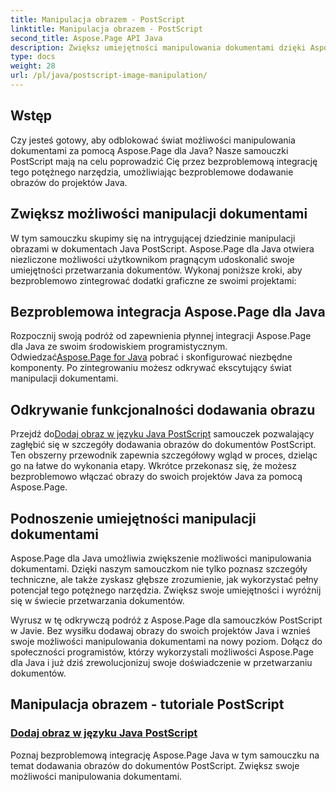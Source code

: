 ```yaml
---
title: Manipulacja obrazem - PostScript
linktitle: Manipulacja obrazem - PostScript
second_title: Aspose.Page API Java
description: Zwiększ umiejętności manipulowania dokumentami dzięki Aspose.Page dla Java. Zapoznaj się z naszymi samouczkami PostScript, naucz się dodawać obrazy w Javie i zwiększ możliwości swoich dokumentów.
type: docs
weight: 28
url: /pl/java/postscript-image-manipulation/
---
```


## Wstęp

Czy jesteś gotowy, aby odblokować świat możliwości manipulowania dokumentami za pomocą Aspose.Page dla Java? Nasze samouczki PostScript mają na celu poprowadzić Cię przez bezproblemową integrację tego potężnego narzędzia, umożliwiając bezproblemowe dodawanie obrazów do projektów Java.

## Zwiększ możliwości manipulacji dokumentami

W tym samouczku skupimy się na intrygującej dziedzinie manipulacji obrazami w dokumentach Java PostScript. Aspose.Page dla Java otwiera niezliczone możliwości użytkownikom pragnącym udoskonalić swoje umiejętności przetwarzania dokumentów. Wykonaj poniższe kroki, aby bezproblemowo zintegrować dodatki graficzne ze swoimi projektami:

## Bezproblemowa integracja Aspose.Page dla Java

 Rozpocznij swoją podróż od zapewnienia płynnej integracji Aspose.Page dla Java ze swoim środowiskiem programistycznym. Odwiedzać[Aspose.Page for Java](https://products.aspose.com/page/java) pobrać i skonfigurować niezbędne komponenty. Po zintegrowaniu możesz odkrywać ekscytujący świat manipulacji dokumentami.

## Odkrywanie funkcjonalności dodawania obrazu

 Przejdź do[Dodaj obraz w języku Java PostScript](./add-image/) samouczek pozwalający zagłębić się w szczegóły dodawania obrazów do dokumentów PostScript. Ten obszerny przewodnik zapewnia szczegółowy wgląd w proces, dzieląc go na łatwe do wykonania etapy. Wkrótce przekonasz się, że możesz bezproblemowo włączać obrazy do swoich projektów Java za pomocą Aspose.Page.

## Podnoszenie umiejętności manipulacji dokumentami

Aspose.Page dla Java umożliwia zwiększenie możliwości manipulowania dokumentami. Dzięki naszym samouczkom nie tylko poznasz szczegóły techniczne, ale także zyskasz głębsze zrozumienie, jak wykorzystać pełny potencjał tego potężnego narzędzia. Zwiększ swoje umiejętności i wyróżnij się w świecie przetwarzania dokumentów.

Wyrusz w tę odkrywczą podróż z Aspose.Page dla samouczków PostScript w Javie. Bez wysiłku dodawaj obrazy do swoich projektów Java i wznieś swoje możliwości manipulowania dokumentami na nowy poziom. Dołącz do społeczności programistów, którzy wykorzystali możliwości Aspose.Page dla Java i już dziś zrewolucjonizuj swoje doświadczenie w przetwarzaniu dokumentów.
## Manipulacja obrazem - tutoriale PostScript
### [Dodaj obraz w języku Java PostScript](./add-image/)
Poznaj bezproblemową integrację Aspose.Page Java w tym samouczku na temat dodawania obrazów do dokumentów PostScript. Zwiększ swoje możliwości manipulowania dokumentami.